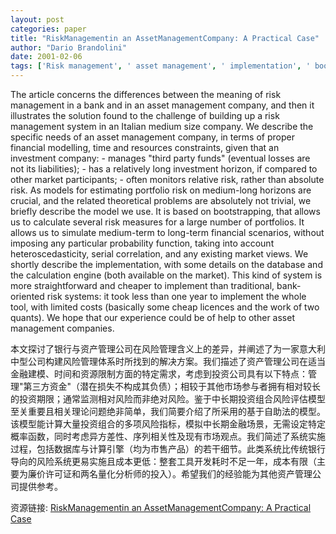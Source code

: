 ```yaml
---
layout: post
categories: paper
title: "RiskManagementin an AssetManagementCompany: A Practical Case"
author: "Dario Brandolini"
date: 2001-02-06
tags: ['Risk management', ' asset management', ' implementation', ' bootstrap', ' historical simulation']
---
```


The article concerns the differences between the meaning of risk management in a bank and in an asset management company, and then it illustrates the solution found to the challenge of building up a risk management system in an Italian medium size company. We describe the specific needs of an asset management company, in terms of proper financial modelling, time and resources constraints, given that an investment company: - manages "third party funds" (eventual losses are not its liabilities); - has a relatively long investment horizon, if compared to other market participants; - often monitors relative risk, rather than absolute risk. As models for estimating portfolio risk on medium-long horizons are crucial, and the related theoretical problems are absolutely not trivial, we briefly describe the model we use. It is based on bootstrapping, that allows us to calculate several risk measures for a large number of portfolios. It allows us to simulate medium-term to long-term financial scenarios, without imposing any particular probability function, taking into account heteroscedasticity, serial correlation, and any existing market views. We shortly describe the implementation, with  some details on the database and the calculation engine (both available on the market). This kind of system is more straightforward and cheaper to implement than traditional, bank-oriented risk systems: it  took less than one year to implement the whole tool, with limited costs (basically some cheap licences and the work of two quants). We hope that our experience could be of help to other asset management companies.

本文探讨了银行与资产管理公司在风险管理含义上的差异，并阐述了为一家意大利中型公司构建风险管理体系时所找到的解决方案。我们描述了资产管理公司在适当金融建模、时间和资源限制方面的特定需求，考虑到投资公司具有以下特点：管理"第三方资金"（潜在损失不构成其负债）；相较于其他市场参与者拥有相对较长的投资期限；通常监测相对风险而非绝对风险。鉴于中长期投资组合风险评估模型至关重要且相关理论问题绝非简单，我们简要介绍了所采用的基于自助法的模型。该模型能计算大量投资组合的多项风险指标，模拟中长期金融场景，无需设定特定概率函数，同时考虑异方差性、序列相关性及现有市场观点。我们简述了系统实施过程，包括数据库与计算引擎（均为市售产品）的若干细节。此类系统比传统银行导向的风险系统更易实施且成本更低：整套工具开发耗时不足一年，成本有限（主要为廉价许可证和两名量化分析师的投入）。希望我们的经验能为其他资产管理公司提供参考。

资源链接: [RiskManagementin an AssetManagementCompany: A Practical Case](https://papers.ssrn.com/sol3/papers.cfm?abstract_id=252294)
